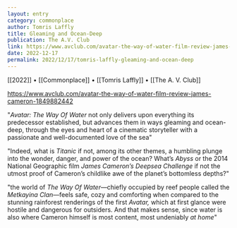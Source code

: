 ```yaml
---
layout: entry
category: commonplace
author: Tomris Laffly
title: Gleaming and Ocean-Deep
publication: The A.V. Club
link: https://www.avclub.com/avatar-the-way-of-water-film-review-james-cameron-1849882442
date: 2022-12-17
permalink: 2022/12/17/tomris-laffly-gleaming-and-ocean-deep
---
```


[[2022]] • [[Commonplace]] • [[Tomris Laffly]] • [[The A. V. Club]]

https://www.avclub.com/avatar-the-way-of-water-film-review-james-cameron-1849882442

"*Avatar: The Way Of Water* not only delivers upon everything its predecessor established, but advances them in ways gleaming and ocean-deep, through the eyes and heart of a cinematic storyteller with a passionate and well-documented love of the sea"

"Indeed, what is *Titanic* if not, among its other themes, a humbling plunge into the wonder, danger, and power of the ocean? What’s *Abyss* or the 2014 National Geographic film *James Cameron’s Deepsea Challenge* if not the utmost proof of Cameron’s childlike awe of the planet’s bottomless depths?"

"the world of *The Way Of Water*—chiefly occupied by reef people called the *Metkayina Clan*—feels safe, cozy and comforting when compared to the stunning rainforest renderings of the first *Avatar,* which at first glance were hostile and dangerous for outsiders. And that makes sense, since water is also where Cameron himself is most content, most undeniably *at home*"
